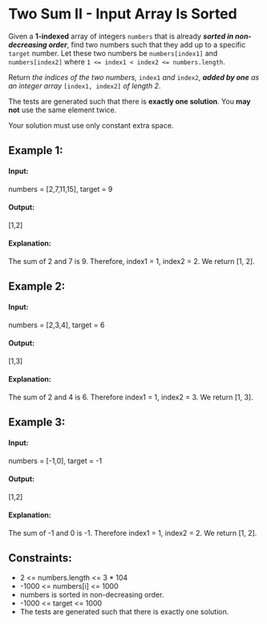 # Two Sum II - Input Array Is Sorted

Given a **1-indexed** array of integers `numbers` that is already ***sorted in non-decreasing order***, find two numbers such that they add up to a specific `target` number. Let these two numbers be `numbers[index1]` and `numbers[index2]` where `1 <= index1 < index2 <= numbers.length`.

Return *the indices of the two numbers,* `index1` *and* `index2`, ***added by one*** *as an integer array* `[index1, index2]` *of length 2*.

The tests are generated such that there is **exactly one solution**. You **may not** use the same element twice.

Your solution must use only constant extra space.

 

## Example 1:

#### Input: 

numbers = [2,7,11,15], target = 9

#### Output: 

[1,2]

#### Explanation: 

The sum of 2 and 7 is 9. Therefore, index1 = 1, index2 = 2. We return [1, 2].



## Example 2:

#### Input: 

numbers = [2,3,4], target = 6

#### Output: 

[1,3]

#### Explanation: 

The sum of 2 and 4 is 6. Therefore index1 = 1, index2 = 3. We return [1, 3].



## Example 3:

#### Input: 

numbers = [-1,0], target = -1

#### Output: 

[1,2]

#### Explanation: 

The sum of -1 and 0 is -1. Therefore index1 = 1, index2 = 2. We return [1, 2].
 

## Constraints:
- 2 <= numbers.length <= 3 * 104
- -1000 <= numbers[i] <= 1000
- numbers is sorted in non-decreasing order.
- -1000 <= target <= 1000
- The tests are generated such that there is exactly one solution.
